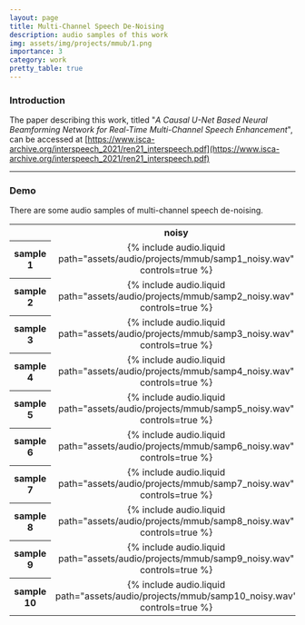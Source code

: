 ```yaml
---
layout: page
title: Multi-Channel Speech De-Noising
description: audio samples of this work
img: assets/img/projects/mmub/1.png
importance: 3
category: work
pretty_table: true
---
```


### Introduction
The paper describing this work, titled "*A Causal U-Net Based Neural Beamforming Network for Real-Time Multi-Channel Speech Enhancement*", can be accessed at [https://www.isca-archive.org/interspeech_2021/ren21_interspeech.pdf](https://www.isca-archive.org/interspeech_2021/ren21_interspeech.pdf)

---

### Demo
There are some audio samples of multi-channel speech de-noising.

<table style="text-align: center;">
    <tr>
        <th> </th>
        <th>noisy</th>
        <th>denoised</th>
    </tr>
    <tr>
        <th>sample 1</th>
        <td>{% include audio.liquid path="assets/audio/projects/mmub/samp1_noisy.wav" controls=true %}</td>
        <td>{% include audio.liquid path="assets/audio/projects/mmub/samp1_denoised.wav" controls=true %}</td>
    </tr>
    <tr>
        <th>sample 2</th>
        <td>{% include audio.liquid path="assets/audio/projects/mmub/samp2_noisy.wav" controls=true %}</td>
        <td>{% include audio.liquid path="assets/audio/projects/mmub/samp2_denoised.wav" controls=true %}</td>
    </tr>
    <tr>
        <th>sample 3</th>
        <td>{% include audio.liquid path="assets/audio/projects/mmub/samp3_noisy.wav" controls=true %}</td>
        <td>{% include audio.liquid path="assets/audio/projects/mmub/samp3_denoised.wav" controls=true %}</td>
    </tr>
    <tr>
        <th>sample 4</th>
        <td>{% include audio.liquid path="assets/audio/projects/mmub/samp4_noisy.wav" controls=true %}</td>
        <td>{% include audio.liquid path="assets/audio/projects/mmub/samp4_denoised.wav" controls=true %}</td>
    </tr>
    <tr>
        <th>sample 5</th>
        <td>{% include audio.liquid path="assets/audio/projects/mmub/samp5_noisy.wav" controls=true %}</td>
        <td>{% include audio.liquid path="assets/audio/projects/mmub/samp5_denoised.wav" controls=true %}</td>
    </tr>
    <tr>
        <th>sample 6</th>
        <td>{% include audio.liquid path="assets/audio/projects/mmub/samp6_noisy.wav" controls=true %}</td>
        <td>{% include audio.liquid path="assets/audio/projects/mmub/samp6_denoised.wav" controls=true %}</td>
    </tr>
    <tr>
        <th>sample 7</th>
        <td>{% include audio.liquid path="assets/audio/projects/mmub/samp7_noisy.wav" controls=true %}</td>
        <td>{% include audio.liquid path="assets/audio/projects/mmub/samp7_denoised.wav" controls=true %}</td>
    </tr>
    <tr>
        <th>sample 8</th>
        <td>{% include audio.liquid path="assets/audio/projects/mmub/samp8_noisy.wav" controls=true %}</td>
        <td>{% include audio.liquid path="assets/audio/projects/mmub/samp8_denoised.wav" controls=true %}</td>
    </tr>
    <tr>
        <th>sample 9</th>
        <td>{% include audio.liquid path="assets/audio/projects/mmub/samp9_noisy.wav" controls=true %}</td>
        <td>{% include audio.liquid path="assets/audio/projects/mmub/samp9_denoised.wav" controls=true %}</td>
    </tr>
    <tr>
        <th>sample 10</th>
        <td>{% include audio.liquid path="assets/audio/projects/mmub/samp10_noisy.wav" controls=true %}</td>
        <td>{% include audio.liquid path="assets/audio/projects/mmub/samp10_denoised.wav" controls=true %}</td>
    </tr>
</table>